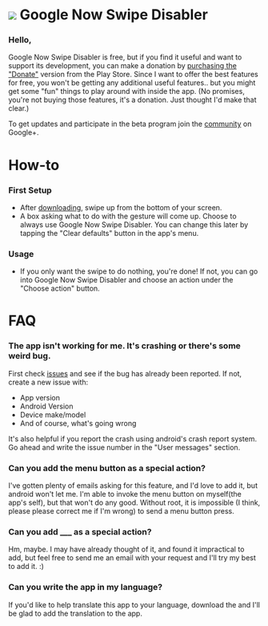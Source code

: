 [![][SmIcon]][PlaystoreLink] Google Now Swipe Disabler
======================
### Hello,
Google Now Swipe Disabler is free, but if you find it useful and want to support its development, you can make a donation by [purchasing the "Donate"][DonateLink] version from the Play Store. Since I want to offer the best features for free, you won't be getting any additional useful features.. but you might get some "fun" things to play around with inside the app. (No promises, you're not buying those features, it's a donation. Just thought I'd make that clear.)

To get updates and participate in the beta program join the [community][G+community] on Google+.


# How-to
### First Setup
* After [downloading][PlaystoreLink], swipe up from the bottom of your screen.
* A box asking what to do with the gesture will come up. Choose to always use Google Now Swipe Disabler. You can change this later by tapping the "Clear defaults" button in the app's menu.

### Usage
* If you only want the swipe to do nothing, you're done! If not, you can go into Google Now Swipe Disabler and choose an action under the "Choose action" button.


# FAQ




### The app isn't working for me. It's crashing or there's some weird bug.

First check [issues](https://github.com/aecl755/GoogleNowSwipeDisabler/issues) and see if the bug has already
been reported. If not, create a new issue with:

 * App version
 * Android Version
 * Device make/model
 * And of course, what's going wrong

It's also helpful if you report the crash using android's crash report system. Go ahead and write the issue number in the "User messages" section.

### Can you add the menu button as a special action?
I've gotten plenty of emails asking for this feature, and I'd love to add it, but android won't let me. I'm able to invoke the menu button on myself(the app's self), but that won't do any good. Without root, it is impossible (I think, please please correct me if I'm wrong) to send a menu button press.

### Can you add ___ as a special action?
Hm, maybe. I may have already thought of it, and found it impractical to add, but feel free to send me an email with your request and I'll try my best to add it. :)


### Can you write the app in my language?

If you'd like to help translate this app to your language, download the and I'll be glad to add the translation to the app.


[PlaystoreLink]: https://play.google.com/store/apps/details?id=com.AdrianCampos.googlenowswipedisabler
[Icon]: https://lh6.ggpht.com/VNQdt1qsJL-5AJkuj1xlfVXjebCswWBuIRV9_DkH4K9w5yoiwd0IMCxj_CKRzsBfTq9p=w300-rw
[SmIcon]: https://lh6.ggpht.com/VNQdt1qsJL-5AJkuj1xlfVXjebCswWBuIRV9_DkH4K9w5yoiwd0IMCxj_CKRzsBfTq9p=w32-rw
[G+community]: https://plus.google.com/communities/101796628081413739274
[DonateLink]: https://play.google.com/store/apps/details?id=com.AdrianCampos.gnsddonate
